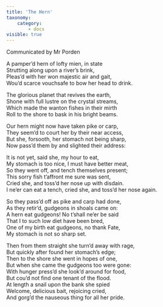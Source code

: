 ```yaml
---
title: 'The Hern'
taxonomy:
    category:
        - docs
visible: true
---
```


<div class="author">Communicated by Mr Porden</div>

A pamper’d hern of lofty mien, in state  
Strutting along upon a river’s brink,  
Pleas’d with her won majestic air and gait,  
Wou’d scarce vouchsafe to bow her head to drink.

The glorious planet that revives the earth,  
Shone with full lustre on the crystal streams,  
Which made the wanton fishes in their mirth  
Roll to the shore to bask in his bright beams.

Our hern might now have taken pike or carp,  
They seem’d to court her by their near access,  
But she, forsooth, her stomach not being sharp,  
Now pass’d them by and slighted their address:

It is not yet, said she, my hour to eat,  
My stomach is too nice, I must have better meat,  
So they went off, and tench themselves present;  
This sorry fish t’affront me sure was sent,  
Cried she, and toss’d her nose up with disdain.  
I ne’er can eat a tench, cried she, and toss’d her nose again.

So they pass’d off as pike and carp had done,  
As they retir’d, gudgeons in shoals came on:  
A hern eat gudgeons! No t’shall ne’er be said  
That I to such low diet have been bred,  
One of my birth eat gudgeons, no thank Fate,  
My stomach is not so sharp set.

Then from them straight she turn’d away with rage,  
But quickly after found her stomach’s edge;  
Then to the shore she went in hopes of one,  
But when she came the gudgeons too were gone:  
With hunger press’d she look’d around for food,  
But cou’d not find one tenant of the flood.  
At length a snail upon the bank she spied  
Welcome, delicious bait, rejoicing cried,  
And gorg’d the nauseous thing for all her pride.
